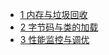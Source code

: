 - [1 内存与垃圾回收](doc/java/jvm/1.md)
- [2 字节码与类的加载](doc/java/jvm/2.md)
- [3 性能监控与调优](doc/java/jvm/3.md)
